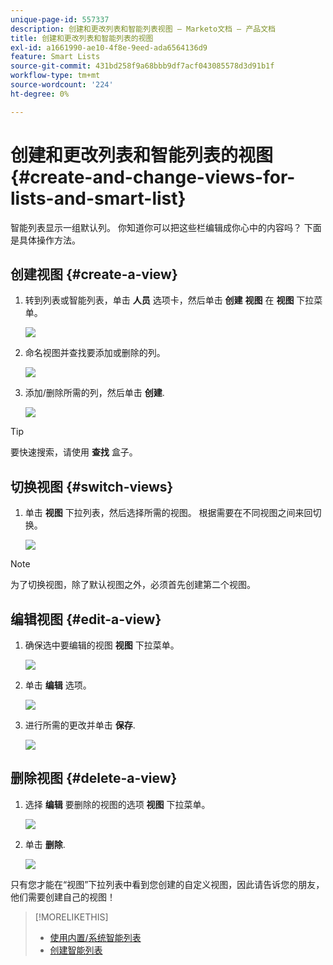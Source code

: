 ```yaml
---
unique-page-id: 557337
description: 创建和更改列表和智能列表视图 — Marketo文档 — 产品文档
title: 创建和更改列表和智能列表的视图
exl-id: a1661990-ae10-4f8e-9eed-ada6564136d9
feature: Smart Lists
source-git-commit: 431bd258f9a68bbb9df7acf043085578d3d91b1f
workflow-type: tm+mt
source-wordcount: '224'
ht-degree: 0%

---
```


# 创建和更改列表和智能列表的视图 {#create-and-change-views-for-lists-and-smart-list}

智能列表显示一组默认列。 你知道你可以把这些栏编辑成你心中的内容吗？ 下面是具体操作方法。

## 创建视图 {#create-a-view}

1. 转到列表或智能列表，单击 **人员** 选项卡，然后单击 **创建** **视图** 在 **视图** 下拉菜单。

   ![](assets/smartlist-createview.png)

1. 命名视图并查找要添加或删除的列。

   ![](assets/image2014-9-12-11-3a23-3a53.png)

1. 添加/删除所需的列，然后单击 **创建**.

   ![](assets/image2014-9-12-11-3a24-3a7.png)

>[!TIP]
>
>要快速搜索，请使用 **查找** 盒子。

## 切换视图 {#switch-views}

1. 单击 **视图** 下拉列表，然后选择所需的视图。 根据需要在不同视图之间来回切换。

   ![](assets/smartlist-customviewchoose.png)

>[!NOTE]
>
> 为了切换视图，除了默认视图之外，必须首先创建第二个视图。

## 编辑视图 {#edit-a-view}

1. 确保选中要编辑的视图 **视图** 下拉菜单。

   ![](assets/smartlist-customviewchoose.png)

1. 单击 **编辑** 选项。

   ![](assets/smartlist-editcustomview.png)

1. 进行所需的更改并单击 **保存**.

   ![](assets/image2014-9-12-11-3a27-3a19.png)

## 删除视图 {#delete-a-view}

1. 选择 **编辑** 要删除的视图的选项 **视图** 下拉菜单。

   ![](assets/smartlist-editcustomview.png)

1. 单击 **删除**.

   ![](assets/image2014-9-12-11-3a27-3a39.png)

只有您才能在“视图”下拉列表中看到您创建的自定义视图，因此请告诉您的朋友，他们需要创建自己的视图！

>[!MORELIKETHIS]
>
>* [使用内置/系统智能列表](/help/marketo/product-docs/core-marketo-concepts/smart-lists-and-static-lists/using-smart-lists/use-built-in-system-smart-lists.md)
>* [创建智能列表](/help/marketo/product-docs/core-marketo-concepts/smart-lists-and-static-lists/creating-a-smart-list/create-a-smart-list.md)
